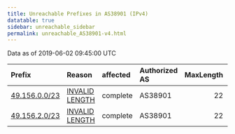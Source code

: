 ```yaml
---
title: Unreachable Prefixes in AS38901 (IPv4)
datatable: true
sidebar: unreachable_sidebar
permalink: unreachable_AS38901-v4.html
---
```


Data as of 2019-06-02 09:45:00 UTC


<div class="datatable-begin"></div>

| Prefix                                               | Reason                                                                                                  | affected   | Authorized AS   |   MaxLength | Anchor                                       |   unreachable /24s |
|:-----------------------------------------------------|:--------------------------------------------------------------------------------------------------------|:-----------|:----------------|------------:|:---------------------------------------------|-------------------:|
| [49.156.0.0/23](https://stat.ripe.net/49.156.0.0/23) | [INVALID LENGTH](https://rpki-validator.ripe.net/announcement-preview?asn=AS38901&prefix=49.156.0.0/23) | complete   | AS38901         |          22 | [APNIC](unreachable_APNIC_RPKI_Root-v4.html) |                  2 |
| [49.156.2.0/23](https://stat.ripe.net/49.156.2.0/23) | [INVALID LENGTH](https://rpki-validator.ripe.net/announcement-preview?asn=AS38901&prefix=49.156.2.0/23) | complete   | AS38901         |          22 | [APNIC](unreachable_APNIC_RPKI_Root-v4.html) |                  2 |

<div class="datatable-end"></div>